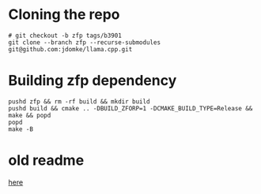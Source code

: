 # Cloning the repo
```
# git checkout -b zfp tags/b3901
git clone --branch zfp --recurse-submodules git@github.com:jdomke/llama.cpp.git
```

# Building zfp dependency
```
pushd zfp && rm -rf build && mkdir build
pushd build && cmake .. -DBUILD_ZFORP=1 -DCMAKE_BUILD_TYPE=Release && make && popd
popd
make -B
```

# 

# old readme
[here](org.readme.md)
